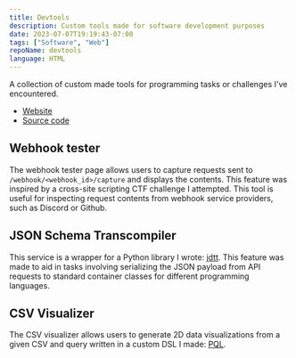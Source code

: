 ```yaml
---
title: Devtools
description: Custom tools made for software development purposes
date: 2023-07-07T19:19:43-07:00
tags: ["Software", "Web"]
repoName: devtools
language: HTML
---
```


A collection of custom made tools for programming tasks or challenges I've encountered.

- [Website](https://devtools.joeyshi.xyz)
- [Source code](https://github.com/joeyshi12/devtools)

## Webhook tester

The webhook tester page allows users to capture requests sent to `/webhook/<webhook_id>/capture` and displays the contents.
This feature was inspired by a cross-site scripting CTF challenge I attempted.
This tool is useful for inspecting request contents from webhook service providers, such as Discord or Github.

## JSON Schema Transcompiler

This service is a wrapper for a Python library I wrote: [jdtt](https://pypi.org/project/jdtt/).
This feature was made to aid in tasks involving serializing the JSON payload from
API requests to standard container classes for different programming languages.

## CSV Visualizer

The CSV visualizer allows users to generate 2D data visualizations from a given CSV and query
written in a custom DSL I made: [PQL](https://github.com/joeyshi12/pql-parser/blob/main/README.md).
